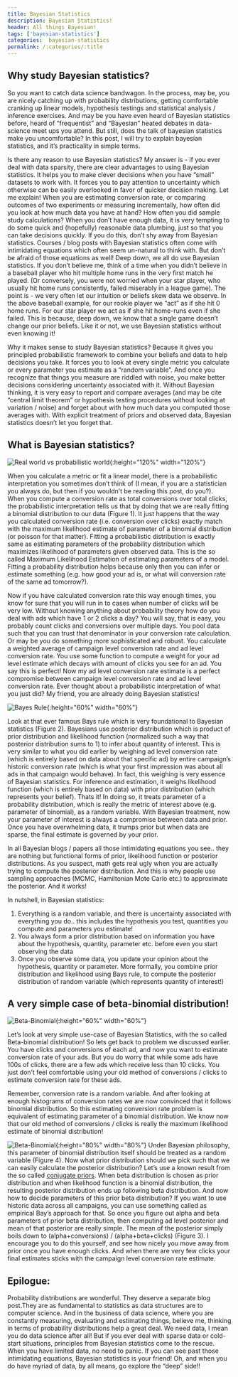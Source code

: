 ```yaml
---
title: Bayesian Statistics
description: Bayesian Statistics!
header: All things Bayesian!
tags: ['bayesian-statistics']
categories:  bayesian-statistics
permalink: /:categories/:title
---
```

## Why study Bayesian statistics?

So you want to catch data science bandwagon. In the process, may be, you are nicely catching up with probability distributions, getting comfortable cranking up linear models, hypothesis testings and statistical analysis / inference exercises. And may be you have even heard of Bayesian statistics before, heard of “frequentist” and “Bayesian” heated debates in data-science meet ups you attend. But still, does the talk of bayesian statistics make you uncomfortable? In this post, I will try to explain bayesian statistics, and it’s practicality in simple terms.

Is there any reason to use Bayesian statistics? My answer is - if you ever deal with data sparsity, there are clear advantages to using Bayesian statistics. It helps you to make clever decisions when you have “small” datasets to work with. It forces you to pay attention to uncertainty which otherwise can be easily overlooked in favor of quicker decision making. Let me explain! When you are estimating conversion rate, or comparing outcomes of two experiments or measuring incrementally, how often did you look at how much data you have at hand? How often you did sample study calculations? When you don’t have enough data, it is very tempting to do some quick and (hopefully) reasonable data plumbing, just so that you can take decisions quickly. If you do this, don’t shy away from Bayesian statistics. Courses / blog posts with Bayesian statistics often come with intimidating equations which often seem un-natural to think with. But don’t be afraid of those equations as well! Deep down, we all do use Bayesian statistics. If you don’t believe me, think of a time when you didn’t believe in a baseball player who hit multiple home runs in the very first match he played. (Or conversely, you were not worried when your star player, who usually hit home runs consistently, failed miserably in a league game). The point is - we very often let our intuition or beliefs skew data we observe. In the above baseball example, for our rookie player we “act” as if she hit 0 home runs. For our star player we act as if she hit home-runs even if she failed. This is because, deep down, we know that a single game doesn’t change our prior beliefs. Like it or not, we use Bayesian statistics without even knowing it!

Why it makes sense to study Bayesian statistics? Because it gives you principled probabilistic framework to combine your beliefs and data to help decisions you take. It forces you to look at every single metric you calculate or every parameter you estimate as a “random variable”. And once you recognize that things you measure are riddled with noise, you make better decisions considering uncertainty associated with it. Without Bayesian thinking, it is very easy to report and compare averages (and may be cite “central limit theorem” or hypothesis testing procedures without looking at variation / noise) and forget about with how much data you computed those averages with. With explicit treatment of priors and observed data, Bayesian statistics doesn’t let you forget that.

## What is Bayesian statistics?

![Real world vs probabilistic world](/img/prob_model_1.png?raw=true){:height="120%" width="120%"}

When you calculate a metric or fit a linear model, there is a probabilistic interpretation you sometimes don’t think of (I mean, if you are a statistician you always do, but then if you wouldn’t be reading this post, do you?). When you compute a conversion rate as total conversions over total clicks, the probabilistic interpretation tells us that by doing that we are really fitting a binomial distribution to our data (Figure 1). It just happens that the way you calculated conversion rate (i.e. conversion over clicks) exactly match with the maximum likelihood estimate of parameter of a binomial distribution (or poisson for that matter). Fitting a probabilistic distribution is exactly same as estimating parameters of the probability distribution which maximizes likelihood of parameters given observed data. This is the so called Maximum Likelihood Estimation of estimating parameters of a model. Fitting a probability distribution helps because only then you can infer or estimate something (e.g. how good your ad is, or what will conversion rate of the same ad tomorrow?).

Now if you have calculated conversion rate this way enough times, you know for sure that you will run in to cases when number of clicks will be very low. Without knowing anything about probability theory how do you deal with ads which have 1 or 2 clicks a day? You will say, that is easy, you probably count clicks and conversions over multiple days. You pool data such that you can trust that denominator in your conversion rate calculation. Or may be you do something more sophisticated and robust. You calculate a weighted average of campaign level conversion rate and ad level conversion rate. You use some function to compute a weight for your ad level estimate which decays with amount of clicks you see for an ad. You say this is perfect! Now my ad level conversion rate estimate is a perfect compromise between campaign level conversion rate and ad level conversion rate. Ever thought about a probabilistic interpretation of what you just did? My friend, you are already doing Bayesian statistics! 

![Bayes Rule](/img/prob_model_2.png?raw=true){:height="60%" width="60%"}

Look at that ever famous Bays rule which is very foundational to Bayesian statistics (Figure 2). Bayesians use posterior distribution which is product of prior distribution and likelihood function (normalized such a way that posterior distribution sums to 1) to infer about quantity of interest. This is very similar to what you did earlier by weighing ad level conversion rate (which is entirely based on data about that specific ad) by entire campaign’s historic conversion rate (which is what your first impression was about all ads in that campaign would behave). In fact, this weighing is very essence of Bayesian statistics. For inference and estimation, it weighs likelihood function (which is entirely based on data) with prior distribution (which represents your belief). Thats it! In doing so, it treats parameter of a probability distribution, which is really the metric of interest above (e.g. parameter of binomial), as a random variable. With Bayesian treatment, now your parameter of interest is always a compromise between data and prior. Once you have overwhelming data, it trumps prior but when data are sparse, the final estimate is governed by your prior.

In all Bayesian blogs / papers all those intimidating equations you see.. they are nothing but functional forms of prior, likelihood function or posterior distributions. As you suspect, math gets real ugly when you are actually trying to compute the posterior distribution. And this is why people use sampling approaches (MCMC, Hamiltonian Mote Carlo etc.) to approximate the posterior. And it works!

In nutshell, in Bayesian statistics:
1. Everything is a random variable, and there is uncertainty associated with everything you do.. this includes the hypothesis you test, quantities you compute and parameters you estimate!
2. You always form a prior distribution based on information you have about the hypothesis, quantity, parameter etc. before even you start observing the data
3. Once you observe some data, you update your opinion about the hypothesis, quantity or parameter. More formally, you combine prior distribution and likelihood using Bays rule, to compute the posterior distribution of random variable (which represents quantity of interest!)

## A very simple case of beta-binomial distribution!
![Beta-Binomial](/img/prob_model_3.png?raw=true){:height="60%" width="60%"}

Let’s look at very simple use-case of Bayesian Statistics, with the so called Beta-binomial distribution!
So lets get back to problem we discussed earlier. You have clicks and conversions of each ad, and now you want to estimate conversion rate of your ads. But you do worry that while some ads have 100s of clicks, there are a few ads which receive less than 10 clicks. You just don’t feel comfortable using your old method of conversions / clicks to estimate conversion rate for these ads.

Remember, conversion rate is a random variable. And after looking at enough histograms of conversion rates we are now convinced that it follows binomial distribution. So this estimating conversion rate problem is equivalent of estimating parameter of a binomial distribution. We know now that our old method of conversions / clicks is really the maximum likelihood estimate of binomial distribution! 

![Beta-Binomial](/img/prob_model_4.png?raw=true){:height="80%" width="80%"}
Under Bayesian philosophy, this parameter of binomial distribution itself should be treated as a random variable (Figure 4). Now what prior distribution should we pick such that we can easily calculate the posterior distribution? Let’s use a known result from the so called [conjugate priors](https://en.wikipedia.org/wiki/Conjugate_prior). When beta distribution is chosen as prior distribution and when likelihood function is a binomial distribution, the resulting posterior distribution ends up following beta distribution. And now how to decide parameters of this prior beta distribution? If you want to use historic data across all campaigns, you can use something called as empirical Bay’s approach for that. So once you figure out alpha and beta parameters of prior beta distribution, then computing ad level posterior and mean of that posterior are really simple. The mean of the posterior simply boils down to (alpha+conversions) / (alpha+beta+clicks) (Figure 3). I encourage you to do this yourself, and see how nicely you move away from prior once you have enough clicks. And when there are very few clicks your final estimates sticks with the campaign level conversion rate estimate.

## Epilogue:
Probability distributions are wonderful. They deserve a separate blog post.They are as fundamental to statistics as data structures are to computer science. And in the business of data science, where you are constantly measuring, evaluating and estimating things, believe me, thinking in terms of probability distributions help a great deal. We need data, I mean you do data science after all! But if you ever deal with sparse data or cold-start situations, principles from Bayesian statistics come to the rescue. When you have limited data, no need to panic. If you can see past those intimidating equations, Bayesian statistics is your friend! Oh, and when you do have myriad of data, by all means, go explore the “deep” side!!
